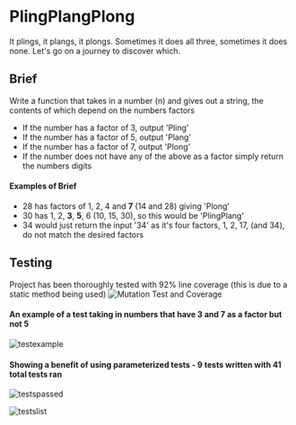 # PlingPlangPlong
It plings, it plangs, it plongs.
Sometimes it does all three, sometimes it does none.
Let's go on a journey to discover which.

## Brief
Write a function that takes in a number (n) and gives out a string, the contents of which depend on the numbers factors


- If the number has a factor of 3, output 'Pling'
- If the number has a factor of 5, output 'Plang'
- If the number has a factor of 7, output 'Plong'
- If the number does not have any of the above as a factor simply return the numbers digits

#### Examples of Brief

- 28 has factors of 1, 2, 4 and **7** (14 and 28) giving 'Plong'
- 30 has 1, 2, **3**, **5**, 6 (10, 15, 30), so this would be 'PlingPlang'
- 34 would just return the input '34' as it's four factors, 1, 2, 17, (and 34), do not match the desired factors

## Testing

Project has been thoroughly tested with 92% line coverage (this is due to a static method being used)
![Mutation Test and Coverage](https://user-images.githubusercontent.com/54250624/168990828-b19e57ce-6c2a-43a2-956d-67433f49684c.png)

#### An example of a test taking in numbers that have 3 and 7 as a factor but not 5
![testexample](https://user-images.githubusercontent.com/54250624/168993105-786fd57f-8704-4d95-a3ad-8816280739da.png)

#### Showing a benefit of using parameterized tests - 9 tests written with 41 total tests ran
![testspassed](https://user-images.githubusercontent.com/54250624/168992677-1495e776-5bf6-4f84-b21d-dc6012f67a89.png)

![testslist](https://user-images.githubusercontent.com/54250624/168992644-8761585d-98c4-4878-9486-3fcda809b3a2.png)
